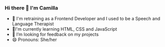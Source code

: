 ### Hi there 👋 I'm Camilla

- 🔭 I'm retraining as a Frontend Developer and I used to be a Speech and Language Therapist
- 🌱I'm currently learning HTML, CSS and JavaScript
- 🤔 I’m looking for feedback on my projects
- 😄 Pronouns: She/her

